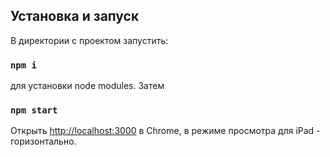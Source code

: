 ## Установка и запуск

В директории с проектом запустить:

### `npm i`

для установки node modules. Затем

### `npm start`

Открыть [http://localhost:3000](http://localhost:3000) в Chrome, в режиме просмотра для iPad - горизонтально.